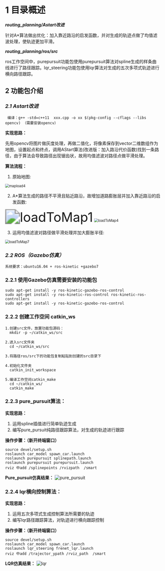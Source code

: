 # 1 目录概述

***routing_planning/Astart改进***

  针对A*算法做出优化：加入靠近路沿的启发函数，并对生成的轨迹点做了均值滤波处理，使轨迹更加平滑。

***routing_planning/ros/src***

  ros工作空间中，purepursuit功能包使用purepursuit算法对spline生成的样条曲线进行了路径跟踪。lqr_steering功能包使用lqr算法对生成的五次多项式轨迹进行横向路径跟踪。

## 2 功能包介绍

### ***2.1 Astart改进***

```shell
 编译：g++ -std=c++11  xxx.cpp -o xx $(pkg-config --cflags --libs opencv) （需要安装opencv）
```

**实现思路：**

先用opencv将图片做灰度处理，再做二值化，将像素保存到vector二维数组作为地图，设置起点和终点，调用AStart算法(改进版：加入路沿代价函数)找到一条路径，由于算法会导致路径出现锯齿状，故用均值滤波对路径点做平滑处理。

**算法流程：**

1. 原始地图:

<img src="https://user-images.githubusercontent.com/68492981/132976491-de0eb792-02cf-4d98-a0cc-24c78338121e.jpg" alt="mapload4" style="zoom:80%;" />

2. A*算法生成的路径不平滑且贴近路沿，故增加道路膨胀层并加入靠近路沿的启发函数:

<img src="https://user-images.githubusercontent.com/68492981/133076047-7c432bd4-a349-4288-8f30-e6b61ddbc2e9.jpg" alt="loadToMap1" style="zoom: 300%;" />

<img src="https://user-images.githubusercontent.com/68492981/132976596-99eee2ee-7b96-464c-9700-36805340588b.jpg" alt="loadToMap4" style="zoom: 80%;" />

3. 运用均值滤波对路径做平滑处理并加大膨胀半径:

<img src="https://user-images.githubusercontent.com/68492981/132976579-f1298c8a-17c5-4eeb-8fc4-a1b2bfde91ae.jpg" alt="loadToMap7" style="zoom:80%;" />

### ***2.2 ROS（Gazebo仿真）***

```shell
系统要求：ubuntu16.04 + ros-kinetic +gazebo7
```
### 2.2.1 使用Gazebo仿真需要安装的功能包


```shell
sudo apt-get install -y ros-kinetic-gazebo-ros-control
sudo apt-get install -y ros-kinetic-ros-control ros-kinetic-ros-controllers
sudo apt-get install -y ros-kinetic-gazebo-ros-control
```

### 2.2.2 创建工作空间 catkin_ws

```shell
1.创建src文件，放置功能包源码：
  mkdir -p ~/catkin_ws/src

2.进入src文件夹
  cd ~/catkin_ws/src

3.将路径ros/src下的功能包复制粘贴到创建的src目录下

4.初始化文件夹
  catkin_init_workspace

5.编译工作空间catkin_make
  cd ~/catkin_ws/
  catkin_make
```

### 2.2.3 pure_pursuit算法：

**实现思路：**

1. 运用spline插值进行简单轨迹生成
2. 编写pure_pursuit纯路径跟踪算法，对生成的轨迹进行跟踪

**操作步骤：（新开终端窗口）**

```shell
source devel/setup.sh
roslaunch car_model spawn_car.launch
roslaunch purepursuit splinepath.launch 
roslaunch purepursuit purepursuit.launch
rviz 中add /splinepoints /rvizpath  /smart
```

**Pure_pursuit仿真结果：**
![pure_pursuit](https://user-images.githubusercontent.com/68492981/138196938-870ce64e-2e64-4948-b9ae-9c8617924550.png)


### 2.2.4 lqr横向控制算法：

**实现思路：**

1. 运用五次多项式生成控制算法所需要的轨迹
2. 编写lqr路径跟踪算法，对轨迹进行横向跟踪控制

**操作步骤：（新开终端窗口）**

```shell
source devel/setup.sh
roslaunch car_model spawn_car.launch
roslaunch lqr_steering frenet_lqr.launch 
rviz 中add /trajector_ypath /rviz_path  /smart
```

**LQR仿真结果：**
![lqr](https://user-images.githubusercontent.com/68492981/138196914-fa28cc20-9e5a-4300-adde-77ffc9852b69.png)



